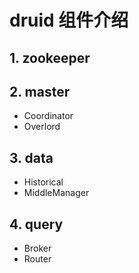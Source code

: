 # druid 组件介绍
## 1. zookeeper

## 2. master
 - Coordinator
 - Overlord
## 3. data
 - Historical
 - MiddleManager
## 4. query
 - Broker
 - Router